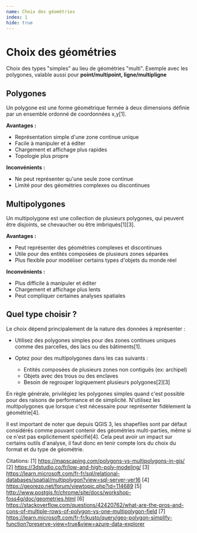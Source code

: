 ```yaml
---
name: Choix des géométries
index: 1
hide: true
---
```


# Choix des géométries

Choix des types "simples" au lieu de géométries "multi". Exemple avec les polygones, valable aussi pour **point/multipoint, ligne/multipligne**

## Polygones

Un polygone est une forme géométrique fermée à deux dimensions définie par un ensemble ordonné de coordonnées x,y[1].

**Avantages :**

- Représentation simple d'une zone continue unique
- Facile à manipuler et à éditer
- Chargement et affichage plus rapides
- Topologie plus propre

**Inconvénients :**

- Ne peut représenter qu'une seule zone continue
- Limité pour des géométries complexes ou discontinues

## Multipolygones

Un multipolygone est une collection de plusieurs polygones, qui peuvent être disjoints, se chevaucher ou être imbriqués[1][3].

**Avantages :**

- Peut représenter des géométries complexes et discontinues
- Utile pour des entités composées de plusieurs zones séparées
- Plus flexible pour modéliser certains types d'objets du monde réel

**Inconvénients :**

- Plus difficile à manipuler et éditer
- Chargement et affichage plus lents
- Peut compliquer certaines analyses spatiales

## Quel type choisir ?

Le choix dépend principalement de la nature des données à représenter :

- Utilisez des polygones simples pour des zones continues uniques comme des parcelles, des lacs ou des bâtiments[1].
- Optez pour des multipolygones dans les cas suivants :

  - Entités composées de plusieurs zones non contiguës (ex: archipel)
  - Objets avec des trous ou des enclaves
  - Besoin de regrouper logiquement plusieurs polygones[2][3]

En règle générale, privilégiez les polygones simples quand c'est possible pour des raisons de performance et de simplicité. N'utilisez les multipolygones que lorsque c'est nécessaire pour représenter fidèlement la géométrie[4].

Il est important de noter que depuis QGIS 3, les shapefiles sont par défaut considérés comme pouvant contenir des géométries multi-parties, même si ce n'est pas explicitement spécifié[4]. Cela peut avoir un impact sur certains outils d'analyse, il faut donc en tenir compte lors du choix du format et du type de géométrie.

Citations:
[1] https://mapscaping.com/polygons-vs-multipolygons-in-gis/
[2] https://3dstudio.co/fr/low-and-high-poly-modeling/
[3] https://learn.microsoft.com/fr-fr/sql/relational-databases/spatial/multipolygon?view=sql-server-ver16
[4] https://georezo.net/forum/viewtopic.php?id=114689
[5] http://www.postgis.fr/chrome/site/docs/workshop-foss4g/doc/geometries.html
[6] https://stackoverflow.com/questions/42420762/what-are-the-pros-and-cons-of-multiple-rows-of-polygon-vs-one-multipolygon-field
[7] https://learn.microsoft.com/fr-fr/kusto/query/geo-polygon-simplify-function?preserve-view=true&view=azure-data-explorer
